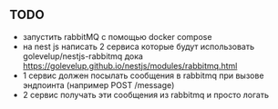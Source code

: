 ## TODO

-   запустить rabbitMQ с помощью docker compose
-   на nest js написать 2 сервиса которые будут использовать golevelup/nestjs-rabbitmq
    дока <a href="https://golevelup.github.io/nestjs/modules/rabbitmq.html" target="_blank">https://golevelup.github.io/nestjs/modules/rabbitmq.html</a>
-   1 сервис должен посылать сообщения в rabbitmq при вызове эндпоинта (например POST /message)
-   2 сервис получать эти сообщения из rabbitmq и просто логать
